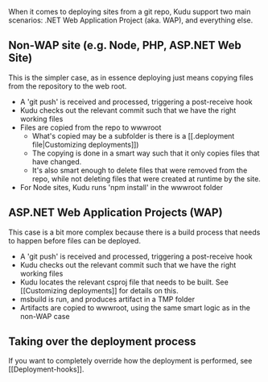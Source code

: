 When it comes to deploying sites from a git repo, Kudu support two main scenarios: .NET Web Application Project (aka. WAP), and everything else.

## Non-WAP site (e.g. Node, PHP, ASP.NET Web Site) ##

This is the simpler case, as in essence deploying just means copying files from the repository to the web root.

- A 'git push' is received and processed, triggering a post-receive hook
- Kudu checks out the relevant commit such that we have the right working files
- Files are copied from the repo to wwwroot
  - What's copied may be a subfolder is there is a [[.deployment file|Customizing deployments]])
  - The copying is done in a smart way such that it only copies files that have changed.
  - It's also smart enough to delete files that were removed from the repo, while not deleting files that were created at runtime by the site.
- For Node sites, Kudu runs 'npm install' in the wwwroot folder


## ASP.NET Web Application Projects (WAP) ##

This case is a bit more complex because there is a build process that needs to happen before files can be deployed.

- A 'git push' is received and processed, triggering a post-receive hook
- Kudu checks out the relevant commit such that we have the right working files
- Kudu locates the relevant csproj file that needs to be built. See [[Customizing deployments]] for details on this.
- msbuild is run, and produces artifact in a TMP folder
- Artifacts are copied to wwwroot, using the same smart logic as in the non-WAP case

## Taking over the deployment process

If you want to completely override how the deployment is performed, see [[Deployment-hooks]].